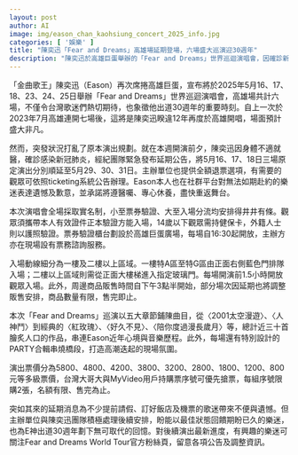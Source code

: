 ```yaml
---
layout: post
author: AI
image: img/eason_chan_kaohsiung_concert_2025_info.jpg
categories: [ '娛樂' ]
title: "陳奕迅「Fear and Dreams」高雄場延期登場，六場盛大巡演迎30週年"
description: "陳奕迅於高雄巨蛋舉辦的「Fear and Dreams」世界巡迴演唱會，因確診新冠肺炎，5月16、17、18日場次順延至5月29、30、31日，主辦方提供退票服務。全場實名驗證與分流入場，觀眾請攜證件配合相關措施。演唱會共六場、票價多級，帶來接近三十首經典曲目與專屬Party合輯，為Eason出道30週年劃下重要里程。更多公告與最新動態請關注官方粉絲頁。"
---
```

「金曲歌王」陳奕迅（Eason）再次席捲高雄巨蛋，宣布將於2025年5月16、17、18、23、24、25日舉辦「Fear and Dreams」世界巡迴演唱會，高雄場共計六場，不僅令台灣歌迷們熱切期待，也象徵他出道30週年的重要時刻。自上一次於2023年7月高雄連開七場後，這將是陳奕迅睽違12年再度於高雄開唱，場面預計盛大非凡。

然而，突發狀況打亂了原本演出規劃。就在本週開演前夕，陳奕迅因身體不適就醫，確診感染新冠肺炎，經紀團隊緊急發布延期公告，將5月16、17、18日三場原定演出分別順延至5月29、30、31日。主辦單位也提供全額退票選項，有需要的觀眾可依照ticketing系統公告辦理。Eason本人也在社群平台對無法如期赴約的樂迷表達遺憾及歉意，並承諾將遵醫囑、專心休養，盡快重返舞台。

本次演唱會全場採取實名制，小至票券驗證、大至入場分流均安排得井井有條。觀眾須攜帶本人有效證件正本驗證方能入場，14歲以下觀眾需持健保卡，外籍人士則以護照驗證。票券驗證櫃台劃設於高雄巨蛋廣場，每場自16:30起開放，主辦方亦在現場設有票務諮詢服務。

入場動線細分為一樓及二樓以上區域。一樓特A區至特G區由正面右側藍色門排隊入場；二樓以上區域則需從正面大樓梯進入指定玻璃門。每場開演前1.5小時開放觀眾入場。此外，周邊商品販售時間自下午3點半開始，部分場次因延期也將調整販售安排，商品數量有限，售完即止。

本次「Fear and Dreams」巡演以五大章節鋪陳曲目，從〈2001太空漫遊〉、〈人神鬥〉到經典的〈紅玫瑰〉、〈好久不見〉、〈陪你度過漫長歲月〉等，總計近三十首膾炙人口的作品，串連Eason近年心境與音樂歷程。此外，每場還有特別設計的PARTY合輯串燒橋段，打造高潮迭起的現場氛圍。

演出票價分為5800、4800、4200、3800、3200、2800、1800、1200、800元等多級票價，台灣大哥大與MyVideo用戶持購票序號可優先搶票，每組序號限購2張，名額有限、售完為止。

突如其來的延期消息為不少提前請假、訂好飯店及機票的歌迷帶來不便與遺憾。但主辦單位與陳奕迅團隊積極處理後續安排，盼能以最佳狀態回饋期盼已久的樂迷，也為E神出道30週年劃下無可取代的回憶。對後續演出最新進度，有興趣的樂迷可關注Fear and Dreams World Tour官方粉絲頁，留意各項公告及調整資訊。